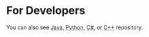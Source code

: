 For Developers
============
You can also see [Java](https://github.com/starlangsoftware/Corpus), [Python](https://github.com/starlangsoftware/Corpus-Py), [C#](https://github.com/starlangsoftware/Corpus-CS), or [C++](https://github.com/starlangsoftware/Corpus-CPP) repository.
